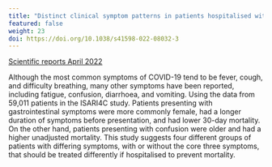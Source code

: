 ```yaml
---
title: "Distinct clinical symptom patterns in patients hospitalised with COVID-19"
featured: false
weight: 23
doi: https://doi.org/10.1038/s41598-022-08032-3
---
```


[Scientific reports April 2022]({{page.doi}})

Although the most common symptoms of COVID-19 tend to be fever, cough, and difficulty breathing, many other symptoms have been reported, including fatigue, confusion, diarrhoea, and vomiting. Using the data from 59,011 patients in the ISARI4C study. Patients presenting with gastrointestinal symptoms were more commonly female, had a longer duration of symptoms before presentation, and had lower 30-day mortality. On the other hand, patients presenting with confusion were older and had a higher unadjusted mortality. This study suggests four different groups of patients with differing symptoms, with or without the core three symptoms, that should be treated differently if hospitalised to prevent mortality.
